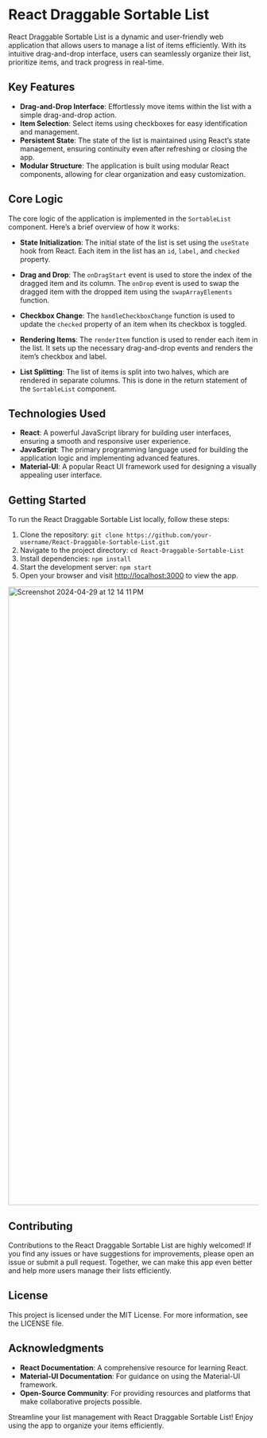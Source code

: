 # React Draggable Sortable List

React Draggable Sortable List is a dynamic and user-friendly web application that allows users to manage a list of items efficiently. With its intuitive drag-and-drop interface, users can seamlessly organize their list, prioritize items, and track progress in real-time.

## Key Features

- **Drag-and-Drop Interface**: Effortlessly move items within the list with a simple drag-and-drop action.
- **Item Selection**: Select items using checkboxes for easy identification and management.
- **Persistent State**: The state of the list is maintained using React’s state management, ensuring continuity even after refreshing or closing the app.
- **Modular Structure**: The application is built using modular React components, allowing for clear organization and easy customization.

## Core Logic

The core logic of the application is implemented in the `SortableList` component. Here’s a brief overview of how it works:

- **State Initialization**: The initial state of the list is set using the `useState` hook from React. Each item in the list has an `id`, `label`, and `checked` property.

- **Drag and Drop**: The `onDragStart` event is used to store the index of the dragged item and its column. The `onDrop` event is used to swap the dragged item with the dropped item using the `swapArrayElements` function.

- **Checkbox Change**: The `handleCheckboxChange` function is used to update the `checked` property of an item when its checkbox is toggled.

- **Rendering Items**: The `renderItem` function is used to render each item in the list. It sets up the necessary drag-and-drop events and renders the item’s checkbox and label.

- **List Splitting**: The list of items is split into two halves, which are rendered in separate columns. This is done in the return statement of the `SortableList` component.

## Technologies Used

- **React**: A powerful JavaScript library for building user interfaces, ensuring a smooth and responsive user experience.
- **JavaScript**: The primary programming language used for building the application logic and implementing advanced features.
- **Material-UI**: A popular React UI framework used for designing a visually appealing user interface.

## Getting Started

To run the React Draggable Sortable List locally, follow these steps:

1. Clone the repository: `git clone https://github.com/your-username/React-Draggable-Sortable-List.git`
2. Navigate to the project directory: `cd React-Draggable-Sortable-List`
3. Install dependencies: `npm install`
4. Start the development server: `npm start`
5. Open your browser and visit [http://localhost:3000](http://localhost:3000) to view the app.

<img width="1242" alt="Screenshot 2024-04-29 at 12 14 11 PM" src="https://github.com/shuddha2021/react-sortable-list-1/assets/81951239/7da63b41-7c5e-4150-bef3-1cc3f4e34118">


## Contributing

Contributions to the React Draggable Sortable List are highly welcomed! If you find any issues or have suggestions for improvements, please open an issue or submit a pull request. Together, we can make this app even better and help more users manage their lists efficiently.

## License

This project is licensed under the MIT License. For more information, see the LICENSE file.

## Acknowledgments

- **React Documentation**: A comprehensive resource for learning React.
- **Material-UI Documentation**: For guidance on using the Material-UI framework.
- **Open-Source Community**: For providing resources and platforms that make collaborative projects possible.

Streamline your list management with React Draggable Sortable List! Enjoy using the app to organize your items efficiently.
